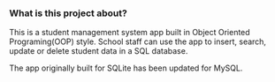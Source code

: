 ### What is this project about?
This is a student management system app built in Object Oriented Programing(OOP) style.
School staff can use the app to insert, search, update or delete student data in a SQL database. 

The app originally built for SQLite has been updated for MySQL.
